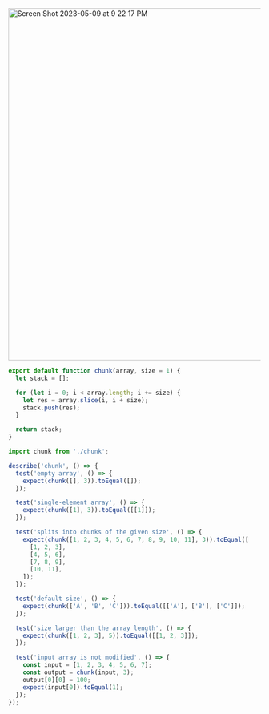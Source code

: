 <img width="703" alt="Screen Shot 2023-05-09 at 9 22 17 PM" src="https://github.com/cheatsheet1999/FrontEndCollection/assets/37787994/2b99a6ca-3f4c-407f-aabc-71e4e176316f">


```js
export default function chunk(array, size = 1) {
  let stack = [];

  for (let i = 0; i < array.length; i += size) {
    let res = array.slice(i, i + size);
    stack.push(res);
  }

  return stack;
}
```


```js
import chunk from './chunk';

describe('chunk', () => {
  test('empty array', () => {
    expect(chunk([], 3)).toEqual([]);
  });

  test('single-element array', () => {
    expect(chunk([1], 3)).toEqual([[1]]);
  });

  test('splits into chunks of the given size', () => {
    expect(chunk([1, 2, 3, 4, 5, 6, 7, 8, 9, 10, 11], 3)).toEqual([
      [1, 2, 3],
      [4, 5, 6],
      [7, 8, 9],
      [10, 11],
    ]);
  });

  test('default size', () => {
    expect(chunk(['A', 'B', 'C'])).toEqual([['A'], ['B'], ['C']]);
  });

  test('size larger than the array length', () => {
    expect(chunk([1, 2, 3], 5)).toEqual([[1, 2, 3]]);
  });

  test('input array is not modified', () => {
    const input = [1, 2, 3, 4, 5, 6, 7];
    const output = chunk(input, 3);
    output[0][0] = 100;
    expect(input[0]).toEqual(1);
  });
});
```
